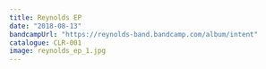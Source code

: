 ```yaml
---
title: Reynolds EP
date: "2018-08-13"
bandcampUrl: "https://reynolds-band.bandcamp.com/album/intent"
catalogue: CLR-001
image: reynolds_ep_1.jpg
---
```

